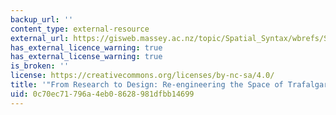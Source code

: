 ```yaml
---
backup_url: ''
content_type: external-resource
external_url: https://gisweb.massey.ac.nz/topic/Spatial_Syntax/wbrefs/Space%20Syntax%20Laboratory%20-%20from%20research%20to%20design.htm
has_external_licence_warning: true
has_external_license_warning: true
is_broken: ''
license: https://creativecommons.org/licenses/by-nc-sa/4.0/
title: '"From Research to Design: Re-engineering the Space of Trafalgar Square."'
uid: 0c70ec71-796a-4eb0-8628-981dfbb14699
---
```

